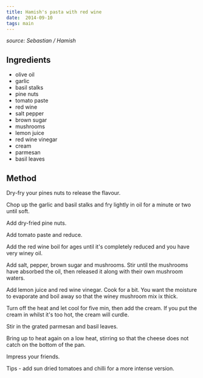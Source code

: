 ```yaml
---
title: Hamish's pasta with red wine
date:  2014-09-10
tags: main
---
```

*source: Sebastian / Hamish*

Ingredients
-----------

-   olive oil
-   garlic
-   basil stalks
-   pine nuts
-   tomato paste
-   red wine
-   salt pepper
-   brown sugar
-   mushrooms
-   lemon juice
-   red wine vinegar
-   cream
-   parmesan
-   basil leaves

Method
------

Dry-fry your pines nuts to release the flavour.

Chop up the garlic and basil stalks and fry lightly in oil for a minute
or two until soft.

Add dry-fried pine nuts.

Add tomato paste and reduce.

Add the red wine boil for ages until it's completely reduced and you
have very winey oil.

Add salt, pepper, brown sugar and mushrooms. Stir until the mushrooms
have absorbed the oil, then released it along with their own mushroom
waters.

Add lemon juice and red wine vinegar. Cook for a bit. You want the
moisture to evaporate and boil away so that the winey mushroom mix ix
thick.

Turn off the heat and let cool for five min, then add the cream. If you
put the cream in whilst it's too hot, the cream will curdle.

Stir in the grated parmesan and basil leaves.

Bring up to heat again on a low heat, stirring so that the cheese does
not catch on the bottom of the pan.

Impress your friends.

Tips - add sun dried tomatoes and chilli for a more intense version.

